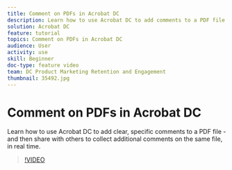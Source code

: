 ```yaml
---
title: Comment on PDFs in Acrobat DC
description: Learn how to use Acrobat DC to add comments to a PDF file
solution: Acrobat DC
feature: tutorial
topics: Comment on PDFs in Acrobat DC
audience: User
activity: use
skill: Beginner
doc-type: feature video
team: DC Product Marketing Retention and Engagement
thumbnail: 35492.jpg
---
```


# Comment on PDFs in Acrobat DC

Learn how to use Acrobat DC to add clear, specific comments to a PDF file - and then share with others to collect additional comments on the same file, in real time.

>[!VIDEO](https://video.tv.adobe.com/v/35492?hidetitle=true)

